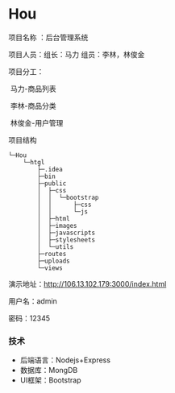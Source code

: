 # Hou
项目名称 ：后台管理系统

项目人员：组长：马力   组员：李林，林俊金

项目分工：

​			马力-商品列表

​			李林-商品分类

​			林俊金-用户管理

项目结构

```
└─Hou
    └─htgl
        ├─.idea
        ├─bin
        ├─public
        │  ├─css
        │  │  └─bootstrap
        │  │      ├─css
        │  │      └─js
        │  ├─html
        │  ├─images
        │  ├─javascripts
        │  ├─stylesheets
        │  └─utils
        ├─routes
        ├─uploads
        └─views
```

演示地址：http://106.13.102.179:3000/index.html

用户名：admin

密码：12345

### 技术

- 后端语言：Nodejs+Express
- 数据库：MongDB
- UI框架：Bootstrap

